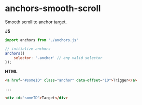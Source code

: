 # anchors-smooth-scroll

Smooth scroll to anchor target.

**JS**
```javascript
import anchors from './anchors.js'

// initialize anchors
anchors({
    selector: '.anchor' // any valid selector
});
```

**HTML**
```html
<a href="#someID" class="anchor" data-offset="10">Trigger</a>

...

<div id="someID">Target</div>
```

